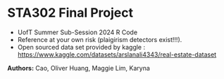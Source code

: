 # __STA302 Final Project__ 
- UofT Summer Sub-Session 2024 R Code
- Reference at your own risk (plaigirism detectors exist!!!).
- Open sourced data set provided by kaggle : https://www.kaggle.com/datasets/arslanali4343/real-estate-dataset

__Authors:__ 
Cao, Oliver
Huang, Maggie
Lim, Karyna 
